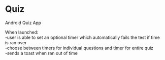 # Quiz
Android Quiz App 

When launched:  
-user is able to set an optional timer which automatically fails the test if time is ran over   
-choose between timers for individual questions and timer for entire quiz   
-sends a toast when ran out of time
